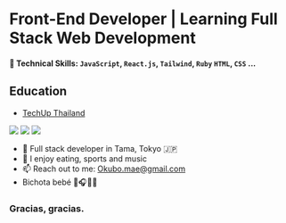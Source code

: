   # Front-End Developer | Learning Full Stack Web Development
  #### 🧰 Technical Skills: `JavaScript`, `React.js`, `Tailwind`, `Ruby` `HTML`, `CSS` ...
  ## Education
  - [TechUp Thailand](https://www.techupth.com)
    
[<img src="https://img.shields.io/badge/linkedin-%230077B5.svg?&style=for-the-badge&logo=linkedin&logoColor=white" />](https://www.linkedin.com/in/hazuki-okubo-8a8148262/)
[<img src="https://img.shields.io/badge/github-%2312100E.svg?&style=for-the-badge&logo=github&logoColor=white&color=black" />](https://github.com/Maeokubo)
[<img src="https://img.shields.io/badge/instagram-%2312100E.svg?&style=for-the-badge&logo=instagram&color=405DE6" />](https://instagram.com/okubo___?igshid=NzZlODBkYWE4Ng%3D%3D&utm_source=qr) 


- 🏢 Full stack developer in Tama, Tokyo 🇯🇵
- 🔮 I enjoy eating, sports and music 
- 📫 Reach out to me: Okubo.mae@gmail.com
- Bichota bebé 💯🎧💪🏼
### Gracias, gracias. 


